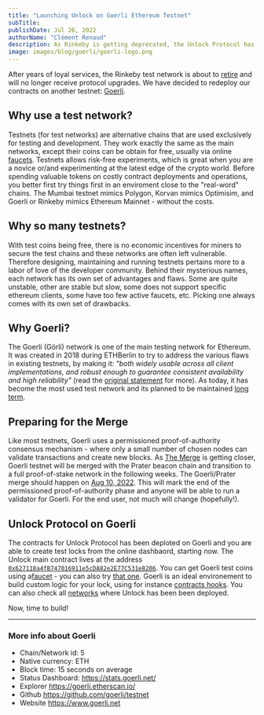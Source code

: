 ```yaml
---
title: "Launching Unlock on Goerli Ethereum Testnet"
subTitle:
publishDate: Jul 26, 2022
authorName: "Clément Renaud"
description: As Rinkeby is getting deprecated, the Unlock Protocol has now been deployed on the Goerli Ethereum Testnet for novice and developers to experiment.
image: images/blog/goerli/goerli-logo.png
---
```


After years of loyal services, the Rinkeby test network is about to [retire](https://twitter.com/peter_szilagyi/status/1526065746165567488?s=20&t=DWU3cGfm2GNgCQlIyPIjMQ) and will no longer receive protocol upgrades. We have decided to redeploy our contracts on another testnet: [Goerli](https://goerli.net/).

## Why use a test network?

Testnets (for test networks) are alternative chains that are used exclusively for testing and development. They work exactly the same as the main networks, except their coins can be obtain for free, usually via online [faucets](https://goerli-faucet.mudit.blog/). Testnets allows risk-free experiments, which is great when you are a novice or/and experimenting at the latest edge of the crypto world. Before spending valuable tokens on costly contract deployments and operations, you better first try things first in an enviroment close to the "real-word" chains. The Mumbai testnet mimics Polygon, Korvan mimics Optimisim, and Goerli or Rinkeby mimics Ethereum Mainnet - without the costs.

## Why so many testnets?

With test coins being free, there is no economic incentives for miners to secure the test chains and these networks are often left vulnerable. Therefore designing, maintaining and running testnets pertains more to a labor of love of the developer community. Behind their mysterious names, each network has its own set of advantages and flaws. Some are quite unstable, other are stable but slow, some does not support specific ethereum clients, some have too few active faucets, etc. Picking one always comes with its own set of drawbacks.

## Why Goerli?

The Goerli (Görli) network is one of the main testing network for Ethereum. It was created in 2018 during ETHBerlin to try to address the various flaws in existing testnets, by making it: *"both widely usable across all client implementations, and robust enough to guarantee consistent availability and high reliability"* (read the [original statement](https://dev.to/5chdn/the-grli-testnet-proposal---a-call-for-participation-58pf) for more). As today, it has become the most used test network and its planned to be maintained [long term](https://ethereum.org/en/developers/docs/networks/). 

## Preparing for the Merge 

Like most testnets, Goerli uses a permissioned proof-of-authority consensus mechanism - where only a small number of chosen nodes can validate transactions and create new blocks. As [The Merge](https://ethereum.org/en/upgrades/merge/) is getting closer, Goerli testnet will be merged with the Prater beacon chain and transition to a full proof-of-stake network in the following weeks. The Goerli/Prater merge should happen on [Aug 10, 2022](https://etherworld.co/2022/07/16/goerli-and-prater-testnet-merge/). This will mark the end of the permissioned proof-of-authority phase and anyone will be able to run a validator for Goerli. For the end user, not much will change (hopefully!).

## Unlock Protocol on Goerli

The contracts for Unlock Protocol has been deploted on Goerli and you are able to create test locks from the online dashbaord, starting now. The Unlock main contract lives at the address [`0x627118a4fB747016911e5cDA82e2E77C531e8206`](https://goerli.etherscan.io/address/0x627118a4fb747016911e5cda82e2e77c531e8206). You can get Goerli test coins using a[faucet](https://fauceth.komputing.org/?chain=5) - you can also try [that one](https://goerlifaucet.com/). Goerli is an ideal environement to build custom logic for your lock, using for instance [contracts hooks](https://docs.unlock-protocol.com/core-protocol/public-lock/hooks#register-a-hook). You can also check all [networks](https://docs.unlock-protocol.com/core-protocol/unlock/networks/) where Unlock has been been deployed. 

Now, time to build!

---

### More info about Goerli

- Chain/Network id: 5
- Native currency: ETH
- Block time: 15 seconds on average
- Status Dashboard: https://stats.goerli.net/
- Explorer https://goerli.etherscan.io/
- Github https://github.com/goerli/testnet
- Website https://www.goerli.net